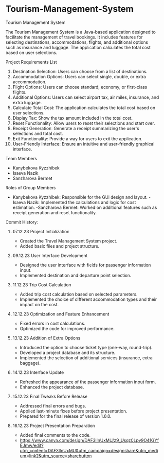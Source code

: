# Tourism-Management-System
Tourism Management System

The Tourism Management System is a Java-based application designed to facilitate the management of travel bookings. It includes features for selecting destinations, accommodations, flights, and additional options such as insurance and luggage. The application calculates the total cost based on user selections.

Project Requirements List
1. Destination Selection: Users can choose from a list of destinations.
2. Accommodation Options: Users can select single, double, or extra accommodation.
3. Flight Options: Users can choose standard, economy, or first-class flights.
4. Additional Options: Users can select airport tax, air miles, insurance, and extra luggage.
5. Calculate Total Cost: The application calculates the total cost based on user selections.
6. Display Tax: Show the tax amount included in the total cost.
7. Reset Functionality: Allow users to reset their selections and start over.
8. Receipt Generation: Generate a receipt summarizing the user's selections and total cost.
9. Exit Functionality: Provide a way for users to exit the application.
10. User-Friendly Interface: Ensure an intuitive and user-friendly graphical interface.

Team Members
- Kanybekova Kyzzhibek
- Isaeva Nazik
- Sanzharova Bermet

Roles of Group Members
- Kanybekova Kyzzhibek:   Responsible for the GUI design and layout.
-Isaeva Nazik:   Implemented the calculations and logic for cost estimation.
-Sanzharova Bermet: Worked on additional features such as receipt generation and reset functionality.

Commit History: 

1. 07.12.23 Project Initialization
   - Created the Travel Management System project.
   - Added basic files and project structure.

2. 09.12.23 User Interface Development
   - Designed the user interface with fields for passenger information input.
   - Implemented destination and departure point selection.

3. 11.12.23 Trip Cost Calculation
   - Added trip cost calculation based on selected parameters.
   - Implemented the choice of different accommodation types and their impact on the cost.

4. 12.12.23 Optimization and Feature Enhancement
   - Fixed errors in cost calculations.
   - Optimized the code for improved performance.

5. 13.12.23  Addition of Extra Options
   - Introduced the option to choose ticket type (one-way, round-trip).
   - Developed a project database and its structure.
   - Implemented the selection of additional services (insurance, extra baggage).

6. 14.12.23  Interface Update
   - Refreshed the appearance of the passenger information input form.
   - Enhanced the project database.

7. 15.12.23  Final Tweaks Before Release
   - Addressed final errors and bugs.
   - Applied last-minute fixes before project presentation.
   - Prepared for the final release of version 1.0.0.

8. 16.12.23  Project Presentation Preparation
   - Added final comments to the code.
   - https://www.canva.com/design/DAF3IlnUxMU/z9_Usqz0Lpv9O41GYfEJmw/edit?utm_content=DAF3IlnUxMU&utm_campaign=designshare&utm_medium=link2&utm_source=sharebutton
